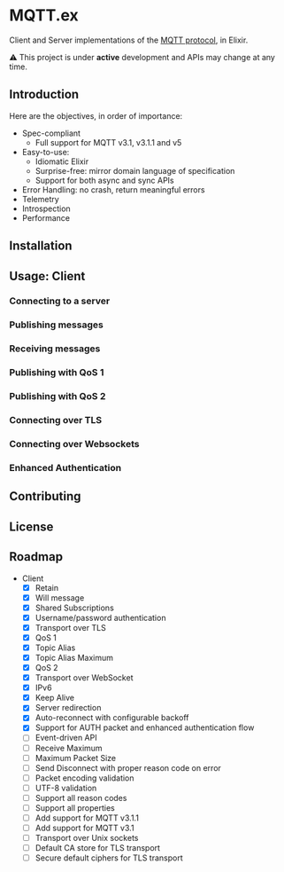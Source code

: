 # MQTT.ex

Client and Server implementations of the [MQTT protocol](https://mqtt.org/),
in Elixir.

:warning: This project is under **active** development and APIs may change
at any time.

## Introduction

Here are the objectives, in order of importance:
- Spec-compliant
  - Full support for MQTT v3.1, v3.1.1 and v5
- Easy-to-use:
    - Idiomatic Elixir
    - Surprise-free: mirror domain language of specification
    - Support for both async and sync APIs
- Error Handling: no crash, return meaningful errors
- Telemetry
- Introspection
- Performance

## Installation

## Usage: Client


### Connecting to a server

### Publishing messages

### Receiving messages

### Publishing with QoS 1

### Publishing with QoS 2

### Connecting over TLS

### Connecting over Websockets

### Enhanced Authentication

## Contributing

## License

## Roadmap

- Client
    - [x] Retain
    - [x] Will message
    - [x] Shared Subscriptions
    - [x] Username/password authentication
    - [x] Transport over TLS
    - [x] QoS 1
    - [x] Topic Alias
    - [x] Topic Alias Maximum
    - [x] QoS 2
    - [x] Transport over WebSocket
    - [x] IPv6
    - [x] Keep Alive
    - [x] Server redirection
    - [x] Auto-reconnect with configurable backoff
    - [x] Support for AUTH packet and enhanced authentication flow
    - [ ] Event-driven API
    - [ ] Receive Maximum
    - [ ] Maximum Packet Size
    - [ ] Send Disconnect with proper reason code on error
    - [ ] Packet encoding validation
    - [ ] UTF-8 validation
    - [ ] Support all reason codes
    - [ ] Support all properties
    - [ ] Add support for MQTT v3.1.1
    - [ ] Add support for MQTT v3.1
    - [ ] Transport over Unix sockets
    - [ ] Default CA store for TLS transport
    - [ ] Secure default ciphers for TLS transport

